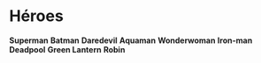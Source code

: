 # Héroes

**Superman**
**Batman**
**Daredevil**
**Aquaman**
**Wonderwoman**
**Iron-man**
**Deadpool**
**Green Lantern**
**Robin**

